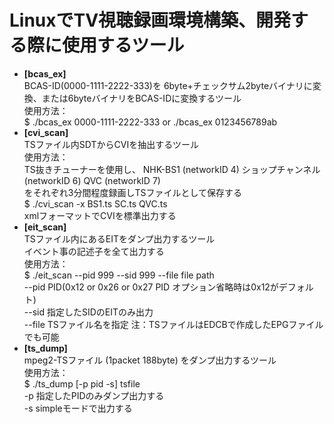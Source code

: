 # LinuxでTV視聴録画環境構築、開発する際に使用するツール

-  **[bcas_ex]**  
   BCAS-ID(0000-1111-2222-333)を 6byte+チェックサム2byteバイナリに変換、または6byteバイナリをBCAS-IDに変換するツール  
   使用方法：  
   $ ./bcas_ex 0000-1111-2222-333  or ./bcas_ex 0123456789ab
-  **[cvi_scan]**  
  TSファイル内SDTからCVIを抽出するツール  
  使用方法：  
  TS抜きチューナーを使用し、 NHK-BS1 (networkID 4) ショップチャンネル (networkID 6) QVC (networkID 7)  
  をそれぞれ3分間程度録画しTSファイルとして保存する  
  $ ./cvi_scan -x BS1.ts SC.ts QVC.ts  
  xmlフォーマットでCVIを標準出力する  
-  **[eit_scan]**  
  TSファイル内にあるEITをダンプ出力するツール  
  イベント事の記述子を全て出力する  
  使用方法：  
  $ ./eit_scan --pid 999 --sid 999 --file file path  
      \--pid   PID(0x12 or 0x26 or 0x27 PID オプション省略時は0x12がデフォルト)  
      \--sid   指定したSIDのEITのみ出力  
      \--file  TSファイル名を指定
  注：TSファイルはEDCBで作成したEPGファイルでも可能
-  **[ts_dump]**  
  mpeg2-TSファイル (1packet 188byte) をダンプ出力するツール  
  使用方法：  
  $ ./ts_dump [-p pid -s] tsfile  
      \-p  指定したPIDのみダンプ出力する  
      \-s  simpleモードで出力する  

  
